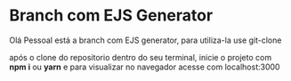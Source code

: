 <h1 style='center'>Branch com EJS Generator</h1> 

<p>Olá Pessoal está a branch com EJS generator, para utiliza-la use git-clone</p>

<p>após o clone do repositorio dentro do seu terminal, inicie o projeto com <b>npm i</b> ou <b>yarn</b> e para visualizar no navegador acesse com localhost:3000 </p>


